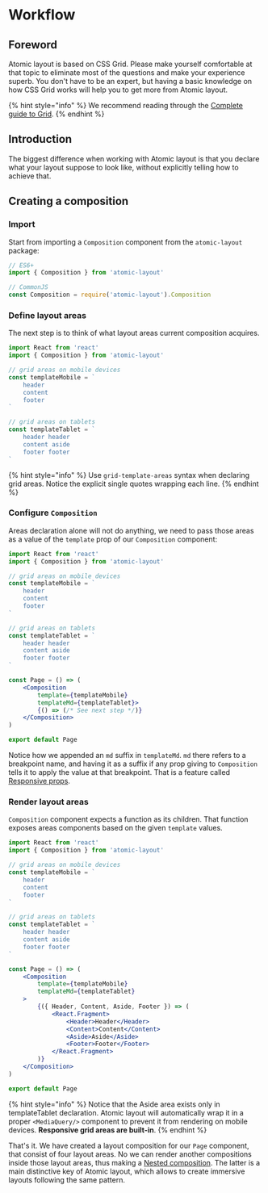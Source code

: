 # Workflow

## Foreword

Atomic layout is based on CSS Grid. Please make yourself comfortable at that topic to eliminate most of the questions and make your experience superb. You don't have to be an expert, but having a basic knowledge on how CSS Grid works will help you to get more from Atomic layout.

{% hint style="info" %}
We recommend reading through the [Complete guide to Grid](https://css-tricks.com/snippets/css/complete-guide-grid).
{% endhint %}

## Introduction

The biggest difference when working with Atomic layout is that you declare what your layout suppose to look like, without explicitly telling how to achieve that.

## Creating a composition

### Import

Start from importing a `Composition` component from the `atomic-layout` package:

```jsx
// ES6+
import { Composition } from 'atomic-layout'

// CommonJS
const Composition = require('atomic-layout').Composition
```

### Define layout areas

The next step is to think of what layout areas current composition acquires.

```jsx
import React from 'react'
import { Composition } from 'atomic-layout'

// grid areas on mobile devices
const templateMobile = `
    header
    content
    footer
`

// grid areas on tablets
const templateTablet = `
    header header
    content aside
    footer footer
`
```

{% hint style="info" %}
Use `grid-template-areas` syntax when declaring grid areas. Notice the explicit single quotes wrapping each line.
{% endhint %}

### Configure `Composition`

Areas declaration alone will not do anything, we need to pass those areas as a value of the `template` prop of our `Composition` component:

```jsx
import React from 'react'
import { Composition } from 'atomic-layout'

// grid areas on mobile devices
const templateMobile = `
    header
    content
    footer
`

// grid areas on tablets
const templateTablet = `
    header header
    content aside
    footer footer
`

const Page = () => (
    <Composition
        template={templateMobile}
        templateMd={templateTablet}>
        {() => (/* See next step */)}
    </Composition>
)

export default Page
```

Notice how we appended an `md` suffix in `templateMd`. `md` there refers to a breakpoint name, and having it as a suffix if any prop giving to `Composition` tells it to apply the value at that breakpoint. That is a feature called [Responsive props](../../fundamentals/responsive-props.md).

### Render layout areas

`Composition` component expects a function as its children. That function exposes areas components based on the given `template` values.

```jsx
import React from 'react'
import { Composition } from 'atomic-layout'

// grid areas on mobile devices
const templateMobile = `
    header
    content
    footer
`

// grid areas on tablets
const templateTablet = `
    header header
    content aside
    footer footer
`

const Page = () => (
    <Composition
        template={templateMobile}
        templateMd={templateTablet}
    >
        {({ Header, Content, Aside, Footer }) => (
            <React.Fragment>
                <Header>Header</Header>
                <Content>Content</Content>
                <Aside>Aside</Aside>
                <Footer>Footer</Footer>
            </React.Fragment>
        )}
    </Composition>
)

export default Page
```

{% hint style="info" %}
Notice that the Aside area exists only in templateTablet declaration. Atomic layout will automatically wrap it in a proper `<MediaQuery/>` component to prevent it from rendering on mobile devices. **Responsive grid areas are built-in**.
{% endhint %}

That's it. We have created a layout composition for our `Page` component, that consist of four layout areas. No we can render another compositions inside those layout areas, thus making a [Nested composition](../../components/composition.md#nested-composition). The latter is a main distinctive key of Atomic layout, which allows to create immersive layouts following the same pattern.

